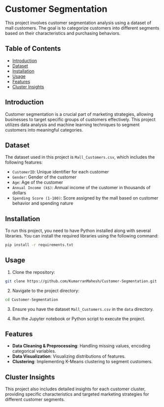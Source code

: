 # Customer Segmentation

This project involves customer segmentation analysis using a dataset of mall customers. The goal is to categorize customers into different segments based on their characteristics and purchasing behaviors.

## Table of Contents
- [Introduction](#introduction)
- [Dataset](#dataset)
- [Installation](#installation)
- [Usage](#usage)
- [Features](#features)
- [Cluster Insights](#cluster-insights)

## Introduction
Customer segmentation is a crucial part of marketing strategies, allowing businesses to target specific groups of customers effectively. This project utilizes data analysis and machine learning techniques to segment customers into meaningful categories.

## Dataset
The dataset used in this project is `Mall_Customers.csv`, which includes the following features:
- `CustomerID`: Unique identifier for each customer
- `Gender`: Gender of the customer
- `Age`: Age of the customer
- `Annual Income (k$)`: Annual income of the customer in thousands of dollars
- `Spending Score (1-100)`: Score assigned by the mall based on customer behavior and spending nature

## Installation
To run this project, you need to have Python installed along with several libraries. You can install the required libraries using the following command:
```bash
pip install -r requirements.txt
```

## Usage
1. Clone the repository:
```bash
git clone https://github.com/KumarranMahesh/Customer-Segmentation.git
```

2. Navigate to the project directory:
```bash
cd Customer-Segmentation
```

3. Ensure you have the dataset `Mall_Customers.csv` in the `data` directory.

4. Run the Jupyter notebook or Python script to execute the project.

## Features
- **Data Cleaning & Preprocessing**: Handling missing values, encoding categorical variables.
- **Data Visualization**: Visualizing distributions of features.
- **Clustering**: Implementing K-Means clustering to segment customers.

## Cluster Insights
This project also includes detailed insights for each customer cluster, providing specific characteristics and targeted marketing strategies for different customer segments.
